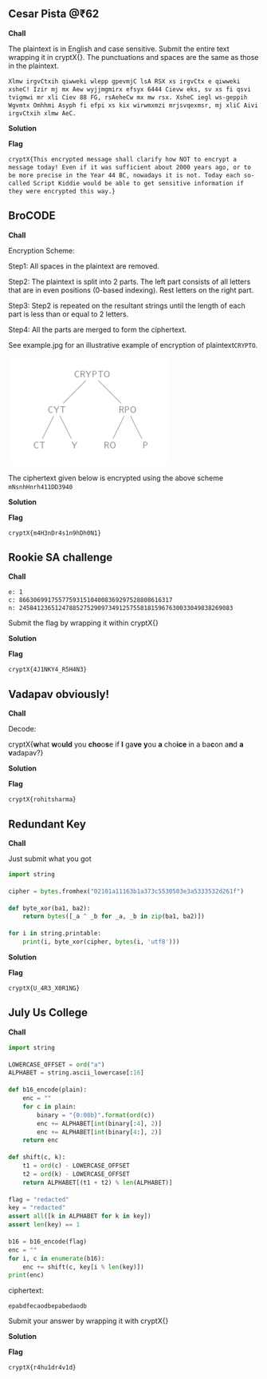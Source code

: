 ## Cesar Pista @₹62
**Chall**

The plaintext is in English and case sensitive. Submit the entire text wrapping it in cryptX{}. The punctuations and spaces are the same as those in the plaintext.
```
Xlmw irgvCtxih qiwweki wlepp gpevmjC lsA RSX xs irgvCtx e qiwweki xsheC! Izir mj mx Aew wyjjmgmirx efsyx 6444 Cievw eks, sv xs fi qsvi tvigmwi mr xli Ciev 88 FG, rsAeheCw mx mw rsx. XsheC iegl ws-geppih Wgvmtx Omhhmi Asyph fi efpi xs kix wirwmxmzi mrjsvqexmsr, mj xliC Aivi irgvCtxih xlmw AeC.
```

**Solution**

**Flag**
```
cryptX{This encrypted message shall clarify how NOT to encrypt a message today! Even if it was sufficient about 2000 years ago, or to be more precise in the Year 44 BC, nowadays it is not. Today each so-called Script Kiddie would be able to get sensitive information if they were encrypted this way.}
```

## BroCODE
**Chall**

Encryption Scheme:

Step1: All spaces in the plaintext are removed.

Step2: The plaintext is split into 2 parts. The left part consists of all letters that are in  even positions (0-based indexing). Rest letters on the right part.

Step3: Step2 is repeated on the resultant strings until the length of each part is less than or equal to 2 letters.

Step4: All the parts are merged to form the ciphertext.

See example.jpg for an illustrative example of encryption of plaintext```CRYPTO```.

![](./example.jpg)

The ciphertext given below is encrypted using the above scheme
```mNsnhHnrh411DD3940```

**Solution**

**Flag**
```
cryptX{m4H3nDr4s1n9hDh0N1}
```

## Rookie SA challenge
**Chall**
```
e: 1
c: 8663069917557759315104008369297528808616317
n: 245841236512478852752909734912575581815967630033049838269083
```
Submit the flag by wrapping it within cryptX{}

**Solution**

**Flag**
```
cryptX{4J1NKY4_R5H4N3}
```

## Vadapav obviously!
**Chall**

Decode:

cryptX{**w**hat **w**o**uld** you **cho**o**s**e if **I** ga**ve** **y**ou **a** cho**ice** in a ba**c**on a**n**d **a** **v**adapav?}


**Solution**

**Flag**
```
cryptX{rohitsharma}
```

## Redundant Key
**Chall**

Just submit what you got 
```python
import string
 
cipher = bytes.fromhex("02101a11163b1a373c5530503e3a5333532d261f")
 
def byte_xor(ba1, ba2):
    return bytes([_a ^ _b for _a, _b in zip(ba1, ba2)])

for i in string.printable:
    print(i, byte_xor(cipher, bytes(i, 'utf8')))
```

**Solution**

**Flag**
```
cryptX{U_4R3_X0R1NG}
```

## July Us College
**Chall**
```python
import string

LOWERCASE_OFFSET = ord("a")
ALPHABET = string.ascii_lowercase[:16]

def b16_encode(plain):
	enc = ""
	for c in plain:
		binary = "{0:08b}".format(ord(c))
		enc += ALPHABET[int(binary[:4], 2)]
		enc += ALPHABET[int(binary[4:], 2)]
	return enc

def shift(c, k):
	t1 = ord(c) - LOWERCASE_OFFSET
	t2 = ord(k) - LOWERCASE_OFFSET
	return ALPHABET[(t1 + t2) % len(ALPHABET)]

flag = "redacted"
key = "redacted"
assert all([k in ALPHABET for k in key])
assert len(key) == 1

b16 = b16_encode(flag)
enc = ""
for i, c in enumerate(b16):
	enc += shift(c, key[i % len(key)])
print(enc)
```
ciphertext:
```
epabdfecaodbepabedaodb
```
Submit your answer by wrapping it with cryptX{}

**Solution**

**Flag**
```
cryptX{r4hu1dr4v1d}
```
